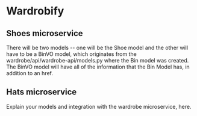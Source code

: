 # Wardrobify

## Shoes microservice

There will be two models -- one will be the Shoe model and the other will have to be a BinVO model, which originates from the wardrobe/api/wardrobe-api/models.py where the Bin model was created. The BinVO model will have all of the information that the Bin Model has, in addition to an href. 

## Hats microservice

Explain your models and integration with the wardrobe
microservice, here.
